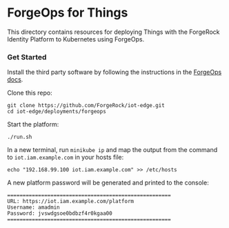 # ForgeOps for Things

This directory contains resources for deploying Things with the ForgeRock Identity Platform to Kubernetes using ForgeOps.

### Get Started

Install the third party software by following the instructions in the
[ForgeOps docs](https://backstage.forgerock.com/docs/forgeops/7/devops-minikube-implementation-env.html#devops-implementation-env-sw).

Clone this repo:
```
git clone https://github.com/ForgeRock/iot-edge.git
cd iot-edge/deployments/forgeops
```

Start the platform:
```
./run.sh
```

In a new terminal, run `minikube ip` and map the output from the command to `iot.iam.example.com` in your hosts file:
```
echo "192.168.99.100 iot.iam.example.com" >> /etc/hosts
```

A new platform password will be generated and printed to the console:
```
=====================================================
URL: https://iot.iam.example.com/platform
Username: amadmin
Password: jvswdgsoe0bdbzf4r0kgaa00
=====================================================
```